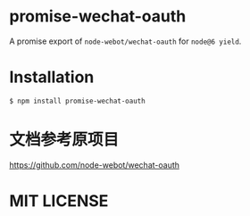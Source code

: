 promise-wechat-oauth
==

A promise export of `node-webot/wechat-oauth` for `node@6 yield`.

Installation
==

```bash
$ npm install promise-wechat-oauth
```

文档参考原项目
==

https://github.com/node-webot/wechat-oauth

MIT LICENSE
==
